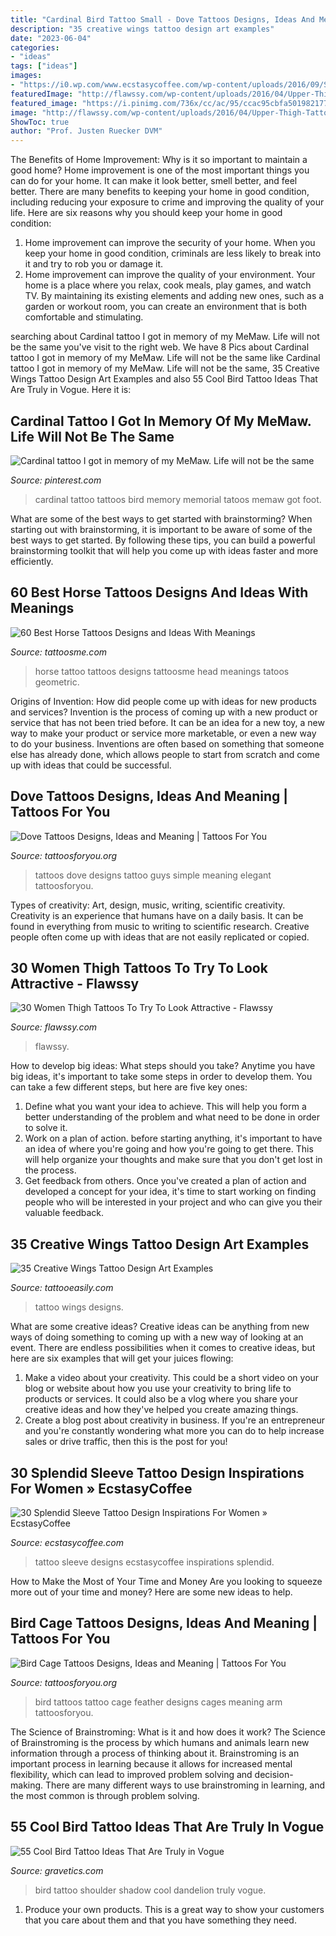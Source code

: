 ```yaml
---
title: "Cardinal Bird Tattoo Small - Dove Tattoos Designs, Ideas And Meaning"
description: "35 creative wings tattoo design art examples"
date: "2023-06-04"
categories:
- "ideas"
tags: ["ideas"]
images:
- "https://i0.wp.com/www.ecstasycoffee.com/wp-content/uploads/2016/09/Sleeve-Tattoo-Designs-Ideas-for-Women-@EcstasyCoffee-1.jpg"
featuredImage: "http://flawssy.com/wp-content/uploads/2016/04/Upper-Thigh-Tattoos-For-Girls1.jpg"
featured_image: "https://i.pinimg.com/736x/cc/ac/95/ccac95cbfa50198217758bc81abca7e7.jpg"
image: "http://flawssy.com/wp-content/uploads/2016/04/Upper-Thigh-Tattoos-For-Girls1.jpg"
ShowToc: true
author: "Prof. Justen Ruecker DVM"
---
```



The Benefits of Home Improvement: Why is it so important to maintain a good home?
Home improvement is one of the most important things you can do for your home. It can make it look better, smell better, and feel better. There are many benefits to keeping your home in good condition, including reducing your exposure to crime and improving the quality of your life. Here are six reasons why you should keep your home in good condition: 
1. Home improvement can improve the security of your home. When you keep your home in good condition, criminals are less likely to break into it and try to rob you or damage it. 
2. Home improvement can improve the quality of your environment. Your home is a place where you relax, cook meals, play games, and watch TV. By maintaining its existing elements and adding new ones, such as a garden or workout room, you can create an environment that is both comfortable and stimulating. 

	

		
searching about Cardinal tattoo I got in memory of my MeMaw. Life will not be the same you've visit to the right web. We have 8 Pics about Cardinal tattoo I got in memory of my MeMaw. Life will not be the same like Cardinal tattoo I got in memory of my MeMaw. Life will not be the same, 35 Creative Wings Tattoo Design Art Examples and also 55 Cool Bird Tattoo Ideas That Are Truly in Vogue. Here it is:
		
    
## Cardinal Tattoo I Got In Memory Of My MeMaw. Life Will Not Be The Same

<img loading=lazy src="https://i.pinimg.com/736x/cc/ac/95/ccac95cbfa50198217758bc81abca7e7.jpg" onerror="this.onerror=null;this.src='https://tse2.mm.bing.net/th?id=OIP.uvaiCulI_9AiU68ybUQ2WgHaJ9&amp;pid=15.1';" alt="Cardinal tattoo I got in memory of my MeMaw. Life will not be the same">

_Source: pinterest.com_

>cardinal tattoo tattoos bird memory memorial tatoos memaw got foot. 

	

What are some of the best ways to get started with brainstorming?
When starting out with brainstorming, it is important to be aware of some of the best ways to get started. By following these tips, you can build a powerful brainstorming toolkit that will help you come up with ideas faster and more efficiently.

    
## 60 Best Horse Tattoos Designs And Ideas With Meanings

<img loading=lazy src="https://tattoosme.com/wp-content/uploads/2015/01/Best-horse-tattoos-designs-ideas-20_zpszcycrrjd-copy.jpg" onerror="this.onerror=null;this.src='https://tse1.mm.bing.net/th?id=OIP.EjKpfWusyo_ALvrkAUv4bAHaJ3&amp;pid=15.1';" alt="60 Best Horse Tattoos Designs and Ideas With Meanings">

_Source: tattoosme.com_

>horse tattoo tattoos designs tattoosme head meanings tatoos geometric. 

	

Origins of Invention: How did people come up with ideas for new products and services?
Invention is the process of coming up with a new product or service that has not been tried before. It can be an idea for a new toy, a new way to make your product or service more marketable, or even a new way to do your business. Inventions are often based on something that someone else has already done, which allows people to start from scratch and come up with ideas that could be successful.

    
## Dove Tattoos Designs, Ideas And Meaning | Tattoos For You

<img loading=lazy src="http://www.tattoosforyou.org/wp-content/uploads/2013/09/Small-Dove-Tattoos.jpg" onerror="this.onerror=null;this.src='https://tse2.mm.bing.net/th?id=OIP.faXQleQJomQl-guFEmQv5QHaJ4&amp;pid=15.1';" alt="Dove Tattoos Designs, Ideas and Meaning | Tattoos For You">

_Source: tattoosforyou.org_

>tattoos dove designs tattoo guys simple meaning elegant tattoosforyou. 

	

Types of creativity: Art, design, music, writing, scientific creativity.
Creativity is an experience that humans have on a daily basis. It can be found in everything from music to writing to scientific research. Creative people often come up with ideas that are not easily replicated or copied.

    
## 30 Women Thigh Tattoos To Try To Look Attractive - Flawssy

<img loading=lazy src="http://flawssy.com/wp-content/uploads/2016/04/Upper-Thigh-Tattoos-For-Girls1.jpg" onerror="this.onerror=null;this.src='https://tse2.mm.bing.net/th?id=OIP.EzLmWEpIFn9FzLu05Ssa3AHaJ6&amp;pid=15.1';" alt="30 Women Thigh Tattoos To Try To Look Attractive - Flawssy">

_Source: flawssy.com_

>flawssy. 

	

How to develop big ideas: What steps should you take?
Anytime you have big ideas, it's important to take some steps in order to develop them. You can take a few different steps, but here are five key ones: 
1. Define what you want your idea to achieve. This will help you form a better understanding of the problem and what need to be done in order to solve it. 
2. Work on a plan of action. before starting anything, it's important to have an idea of where you're going and how you're going to get there. This will help organize your thoughts and make sure that you don't get lost in the process. 
3. Get feedback from others. Once you've created a plan of action and developed a concept for your idea, it's time to start working on finding people who will be interested in your project and who can give you their valuable feedback.

    
## 35 Creative Wings Tattoo Design Art Examples

<img loading=lazy src="http://www.tattooeasily.com/wp-content/uploads/2013/06/295.jpg" onerror="this.onerror=null;this.src='https://tse2.mm.bing.net/th?id=OIP.bOU_WMdwzmzoGCYb2GvEQgHaJv&amp;pid=15.1';" alt="35 Creative Wings Tattoo Design Art Examples">

_Source: tattooeasily.com_

>tattoo wings designs. 

	

What are some creative ideas?
Creative ideas can be anything from new ways of doing something to coming up with a new way of looking at an event. There are endless possibilities when it comes to creative ideas, but here are six examples that will get your juices flowing: 
1. Make a video about your creativity. This could be a short video on your blog or website about how you use your creativity to bring life to products or services. It could also be a vlog where you share your creative ideas and how they've helped you create amazing things. 
2. Create a blog post about creativity in business. If you're an entrepreneur and you're constantly wondering what more you can do to help increase sales or drive traffic, then this is the post for you!

    
## 30 Splendid Sleeve Tattoo Design Inspirations For Women » EcstasyCoffee

<img loading=lazy src="https://i0.wp.com/www.ecstasycoffee.com/wp-content/uploads/2016/09/Sleeve-Tattoo-Designs-Ideas-for-Women-@EcstasyCoffee-1.jpg" onerror="this.onerror=null;this.src='https://tse1.mm.bing.net/th?id=OIP.PiT0Rfv1H8LIxNUPTLAnowHaLH&amp;pid=15.1';" alt="30 Splendid Sleeve Tattoo Design Inspirations For Women » EcstasyCoffee">

_Source: ecstasycoffee.com_

>tattoo sleeve designs ecstasycoffee inspirations splendid. 

	

How to Make the Most of Your Time and Money
Are you looking to squeeze more out of your time and money? Here are some new ideas to help.

    
## Bird Cage Tattoos Designs, Ideas And Meaning | Tattoos For You

<img loading=lazy src="http://www.tattoosforyou.org/wp-content/uploads/2016/03/Tattoos-of-Bird-Cages.jpg" onerror="this.onerror=null;this.src='https://tse2.mm.bing.net/th?id=OIP.UdWK44yOz52ronN3w67EjAHaJ4&amp;pid=15.1';" alt="Bird Cage Tattoos Designs, Ideas and Meaning | Tattoos For You">

_Source: tattoosforyou.org_

>bird tattoos tattoo cage feather designs cages meaning arm tattoosforyou. 

	

The Science of Brainstroming: What is it and how does it work?
The Science of Brainstroming is the process by which humans and animals learn new information through a process of thinking about it. Brainstroming is an important process in learning because it allows for increased mental flexibility, which can lead to improved problem solving and decision-making. There are many different ways to use brainstroming in learning, and the most common is through problem solving.

    
## 55 Cool Bird Tattoo Ideas That Are Truly In Vogue

<img loading=lazy src="https://www.gravetics.com/wp-content/uploads/2017/07/Dandelion-Shadow-Bird-Design-On-Back-Shoulder.jpg" onerror="this.onerror=null;this.src='https://tse4.mm.bing.net/th?id=OIP.HirqUAFK14F5TPQUHlTD5AHaJ4&amp;pid=15.1';" alt="55 Cool Bird Tattoo Ideas That Are Truly in Vogue">

_Source: gravetics.com_

>bird tattoo shoulder shadow cool dandelion truly vogue. 

	

1. Produce your own products. This is a great way to show your customers that you care about them and that you have something they need.

